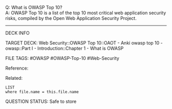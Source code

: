 Q: What is OWASP Top 10?  
A: OWASP Top 10 is a list of the top 10 most critical web application security risks, compiled by the Open Web Application Security Project.
<!--ID: 1697070666242-->

---

DECK INFO

TARGET DECK: Web Security::OWASP Top 10::OAOT - Anki owasp top 10 - owasp::Part I - Introduction::Chapter 1 - What is OWASP

FILE TAGS: #OWASP #OWASP-Top-10 #Web-Security

Reference:

Related:

```dataview
LIST
where file.name = this.file.name
```

QUESTION STATUS: Safe to store